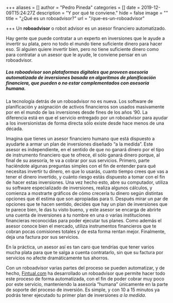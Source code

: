 +++
aliases = []
author = "Pedro Pineda"
categories = []
date = 2019-12-09T15:24:27Z
description = "Y por qué te conviene."
hide = false
image = ""
title = "¿Qué es un roboadvisor?"
url = "/que-es-un-roboadvisor"

+++
Un **roboadvisor** o robot advisor es un asesor financiero automatizado.

Hay gente que puede contratar a un experto en inversiones que le ayude a invertir su plata, pero no todo el mundo tiene suficiente dinero para hacer eso. Si alguien quiere invertir bien, pero no tiene suficiente dinero como para contratar a un asesor que le ayude, le conviene pensar en un roboadvisor.

##### Los roboadvisor son plataformas digitales que proveen asesoría automatizada de inversiones basada en algoritmos de planificación financiera, que pueden o no estar complementados con asesoría humana.

La tecnología detrás de un roboadvisor no es nueva. Los software de planificación y asignación de activos financieros son usados masivamente por en el mundo de las inversiones desde fines de los años ‘90. La diferencia está en que el servicio entregado por un roboadvisor para ayudar a los inversionistas de forma directa sólo existe desde hace menos de una década.

Imagina que tienes un asesor financiero humano que está dispuesto a ayudarte a armar un plan de inversiones diseñado “a la medida”. Este asesor es independiente, en el sentido de que no ganará dinero por el tipo de instrumento financiero que te ofrece, él sólo ganará dinero porque, al final de su asesoría, te va a cobrar por sus servicios. Primero, parte haciéndote algunas preguntas simples con el fin de entender para qué necesitas invertir tu dinero, en que lo usarás, cuanto tiempo crees que vas a tener el dinero invertido, y cuánto riesgo estás dispuesto a tomar con el fin de hacer estas inversiones. Una vez hecho esto, abre su computador, utiliza su software especializado de inversiones, realiza algunos cálculos, y comienza a mostrarte gráficos de cómo crecería tu dinero según distintas opciones que él estima que son apropiadas para ti. Después mirar un par de opciones que te hacen sentido, decides que hay un plan de inversiones que te parece bien, le das tu visto bueno, y este asesor se encarga de abrirte una cuenta de inversiones a tu nombre en una o varias instituciones financieras reconocidas para poder ejecutar tus planes. Como además el asesor conoce bien el mercado, utiliza instrumentos financieros que te cobran pocas comisiones totales y de esta forma rentan mejor. Finalmente, deja una factura por sus servicios.

En la práctica, un asesor así es tan caro que tendrías que tener varios mucha plata para que te salga a cuenta contratarlo, sin que su factura por servicios no afecte dramáticamente tus ahorros. 

Con un roboadvisor varias partes del proceso se pueden automatizar, y de hecho,  [Fintual.com](https://fintual.com/?utm_source=edu&utm_medium=landing&utm_campaign=roboadvisor) ha desarrollado un roboadvisor que permite hacer todo este proceso de forma automatizada, con el fin de poder cobrar muy poco por este servicio, manteniendo la asesoría “humana” únicamente en la parte de soporte del proceso de inversión. Es simple, y con 10 a 15 minutos ya podrás tener ejecutado tu primer plan de inversiones _a la medida_.